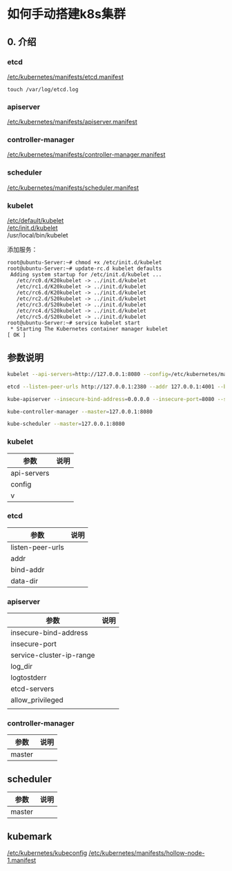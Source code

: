 # 如何手动搭建k8s集群

## 0. 介绍

### etcd
[/etc/kubernetes/manifests/etcd.manifest](scripts/setup-k8s-cluster/etcd.manifest) 
```
touch /var/log/etcd.log
```

### apiserver
[/etc/kubernetes/manifests/apiserver.manifest](scripts/setup-k8s-cluster/apiserver.manifest) 
### controller-manager
[/etc/kubernetes/manifests/controller-manager.manifest](scripts/setup-k8s-cluster/controller-manager.manifest) 
### scheduler
[/etc/kubernetes/manifests/scheduler.manifest](scripts/setup-k8s-cluster/scheduler.manifest) 

###  kubelet
[/etc/default/kubelet](scripts/setup-k8s-cluster/kubelet.default)  
[/etc/init.d/kubelet](scripts/setup-k8s-cluster/kubelet)  
/usr/local/bin/kubelet

添加服务：

```
root@ubuntu-Server:~# chmod +x /etc/init.d/kubelet
root@ubuntu-Server:~# update-rc.d kubelet defaults
 Adding system startup for /etc/init.d/kubelet ...
   /etc/rc0.d/K20kubelet -> ../init.d/kubelet
   /etc/rc1.d/K20kubelet -> ../init.d/kubelet
   /etc/rc6.d/K20kubelet -> ../init.d/kubelet
   /etc/rc2.d/S20kubelet -> ../init.d/kubelet
   /etc/rc3.d/S20kubelet -> ../init.d/kubelet
   /etc/rc4.d/S20kubelet -> ../init.d/kubelet
   /etc/rc5.d/S20kubelet -> ../init.d/kubelet
root@ubuntu-Server:~# service kubelet start
 * Starting The Kubernetes container manager kubelet                          [ OK ]
```


## 参数说明

```sh
kubelet --api-servers=http://127.0.0.1:8080 --config=/etc/kubernetes/manifests --v=2 --allow-privileged=true

etcd --listen-peer-urls http://127.0.0.1:2380 --addr 127.0.0.1:4001 --bind-addr 127.0.0.1:4001 --data-dir /var/etcd/data

kube-apiserver --insecure-bind-address=0.0.0.0 --insecure-port=8080 --service-cluster-ip-range=10.254.0.0/16 --log_dir=/var/log/kube  --logtostderr=true --etcd-servers=http://127.0.0.1:4001 --allow_privileged=false

kube-controller-manager --master=127.0.0.1:8080

kube-scheduler --master=127.0.0.1:8080
```

### kubelet

| 参数          | 说明   |
| ----------- | ---- |
| api-servers |      |
| config      |      |
| v           |      |

### etcd

| 参数               | 说明   |
| ---------------- | ---- |
| listen-peer-urls |      |
| addr             |      |
| bind-addr        |      |
| data-dir         |      |

### apiserver

| 参数                       | 说明   |
| ------------------------ | ---- |
| insecure-bind-address    |      |
| insecure-port            |      |
| service-cluster-ip-range |      |
| log_dir                  |      |
| logtostderr              |      |
| etcd-servers             |      |
| allow_privileged         |      |
|                          |      |

### controller-manager

| 参数     | 说明   |
| ------ | ---- |
| master |      |

## scheduler
| 参数     | 说明   |
| ------ | ---- |
| master |      |
## kubemark

[/etc/kubernetes/kubeconfig](scripts/setup-k8s-cluster/kubeconfig)
[/etc/kubernetes/manifests/hollow-node-1.manifest](scripts/setup-k8s-cluster/hollow-node-1.manifest)